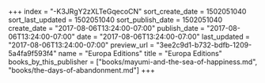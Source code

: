 +++
index = "-K3JRgY2zXLTeGqecoCN"
sort_create_date = 1502051040
sort_last_updated = 1502051040
sort_publish_date = 1502051040
create_date = "2017-08-06T13:24:00-07:00"
publish_date = "2017-08-06T13:24:00-07:00"
date = "2017-08-06T13:24:00-07:00"
last_updated = "2017-08-06T13:24:00-07:00"
preview_url = "3ee2c9d1-b732-bdfb-1209-5a4fa9f593f4"
name = "Europa Editions"
title = "Europa Editions"
books_by_this_publisher = ["books/mayumi-and-the-sea-of-happiness.md", "books/the-days-of-abandonment.md"]
+++
